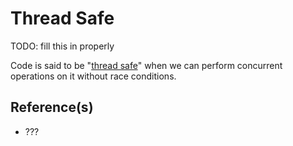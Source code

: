 # Thread Safe

TODO: fill this in properly

Code is said to be "[thread safe](#)" when we can perform concurrent
operations on it without race conditions.


## Reference(s)

- ???
